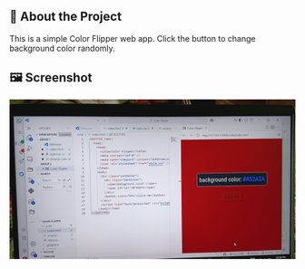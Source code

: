 
## 📌 About the Project
This is a simple Color Flipper web app. Click the button to change background color randomly.

## 🖼 Screenshot
![Color Flipper Screenshot](https://github.com/Raghav335/Color-Flipper/blob/main/screenshot%20color.jpg)

